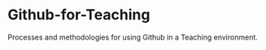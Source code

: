 Github-for-Teaching
===================

Processes and methodologies for using Github in a Teaching environment.
